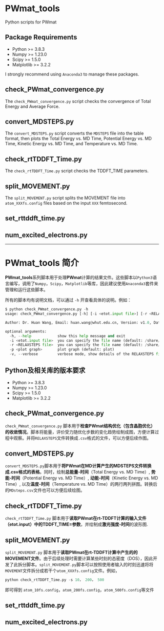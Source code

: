 # PWmat_tools
Python scripts for PWmat
## Package Requirements
- Python >= 3.8.3
- Numpy >= 1.23.0
- Scipy >= 1.5.0
- Matplotlib >= 3.2.2

I strongly recommend using `Anaconda3` to manage these packages.

## check_PWmat_convergence.py
The `check_PWmat_convergence.py` script checks the convergence of Total Energy and Average Force.


## convert_MDSTEPS.py
The `convert_MDSTEPS.py` script converts the `MDSTEPS` file into the table format, then plots the Total Energy vs. MD Time, Potential Energy vs. MD Time, Kinetic Energy vs. MD Time, and Temperature vs. MD Time.


## check_rtTDDFT_Time.py
The `check_rtTDDFT_Time.py` script checks the TDDFT_TIME parameters.


## split_MOVEMENT.py
The `split_MOVEMENT.py` script splits the MOVEMENT file into `atom_XXXfs.config` files based on the input `XXX` femtosecond.


## set_rttddft_time.py



## num_excited_electrons.py


--------------------------
# PWmat_tools 简介
**PWmat_tools**系列脚本用于处理**PWmat**计算的结果文件。这些脚本以`Python3`语言编写，调用了`Numpy`，`Scipy`，`Matplotlib`等库，因此建议使用`Anaconda3`套件来管理和运行这些脚本。

所有的脚本均有说明文档，可以通过 `-h` 开查看具体的说明。例如：
```python
$ python check_PWmat_convergence.py -h
usage: check_PWmat_convergence.py [-h] [-i <etot.input file>] [-r <RELAXSTEPS file>] [-p <plot graph>] [-v]

Author: Dr. Huan Wang, Email: huan.wang@whut.edu.cn, Version: v1.0, Date: August 1, 2024

optional arguments:
  -h, --help            show this help message and exit
  -i <etot.input file>  you can specify the file name (default: /share/home/huan/scripts/etot.input)
  -r <RELAXSTEPS file>  you can specify the file name (default: /share/home/huan/scripts/RELAXSTEPS)
  -p <plot graph>       plot graph (default: plot)
  -v, --verbose         verbose mode, show details of the RELAXSTEPS file (default: False)
```

## Python及相关库的版本要求
- Python >= 3.8.3
- Numpy >= 1.23.0
- Scipy >= 1.5.0
- Matplotlib >= 3.2.2


## check_PWmat_convergence.py
`check_PWmat_convergence.py` 脚本用于**检查PWmat结构优化（包含晶胞优化）的收敛情况**。脚本将能量，评价受力随优化步数的变化趋势绘制成图，方便计算过程中观察。并将`RELAXSTEPS`文件转换成`.csv`格式的文件，可以方便后续作图。


## convert_MDSTEPS.py
`convert_MDSTEPS.py`脚本用于**将PWmat在MD计算产生的MDSTEPS文件转换成.csv格式的表格**。同时，绘制**总能量-时间**（Total Energy vs. MD Time）, **势能-时间**（Potential Energy vs. MD Time）, **动能-时间**（Kinetic Energy vs. MD Time）, 以及**温度-时间**（Temperature vs. MD Time）的两行两列拼图。转换后的`MDsteps.csv`文件也可以方便后续绘图。


## check_rtTDDFT_Time.py
`check_rtTDDFT_Time.py` 脚本用于**读取PWmat在rt-TDDFT计算的输入文件（etot.input）中的TDDFT_TIME=参数**，并绘制成**激光强度-时间**的波形图.


## split_MOVEMENT.py
`split_MOVEMENT.py` 脚本用于**读取PWmat在rt-TDDFT计算中产生的的MOVEMENT文件**。由于后续处理时需要计算某些时刻的态密度（DOS），因此开发了此拆分脚本。`split_MOVEMENT.py`脚本可以按照使用者输入的时刻迅速将将`MOVEMENT`文件拆分成若干个`atom_XXXfs.config`文件。例如，
```python
python check_rtTDDFT_Time.py -s 10， 200， 500
```
即可得到 `atom_10fs.config`，`atom_200fs.config`，`atom_500fs.config`等文件


## set_rttddft_time.py



## num_excited_electrons.py

